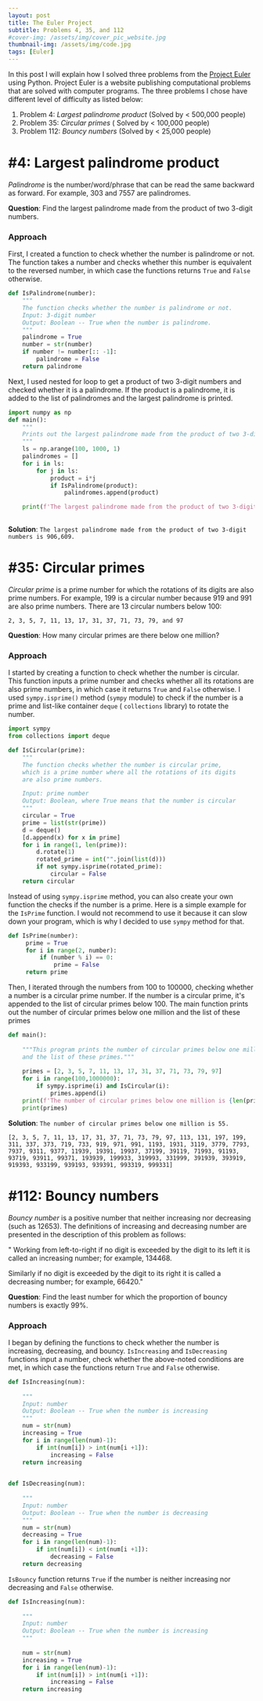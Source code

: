 ```yaml
---
layout: post
title: The Euler Project
subtitle: Problems 4, 35, and 112
#cover-img: /assets/img/cover_pic_website.jpg
thumbnail-img: /assets/img/code.jpg
tags: [Euler]
---
```


In this post I will explain how I solved three problems from the [Project Euler](https://projecteuler.net/) using Python. Project Euler is  a website publishing computational problems that are solved with computer programs.  The three problems I chose have different level of difficulty as listed below: 

1. Problem 4: *Largest palindrome product* (Solved by < 500,000 people)
2. Problem 35: *Circular primes* ( Solved by < 100,000 people)
3. Problem 112: *Bouncy numbers*  (Solved by < 25,000 people)

# #4: Largest palindrome product

*Palindrome* is the number/word/phrase that can be read the same backward as forward. For example, 303  and 7557 are  palindromes. 

**Question**: Find the largest palindrome made from the product of two 3-digit numbers. 

###  Approach 

First, I created a function to check whether the number is palindrome or not. The function takes a  number and checks whether this number is equivalent to the reversed number, in which case the functions returns `True`  and `False`  otherwise. 

```python
def IsPalindrome(number):
    """
    The function checks whether the number is palindrome or not. 
    Input: 3-digit number
    Output: Boolean -- True when the number is palindrome. 
    """
    palindrome = True 
    number = str(number)
    if number != number[:: -1]: 
        palindrome = False 
    return palindrome
```

Next, I used nested for loop to get a product of two 3-digit numbers and checked whether it is a palindrome. If the product is a palindrome, it is added to the list of palindromes and the largest palindrome is printed. 

```python
import numpy as np 
def main():
    """
    Prints out the largest palindrome made from the product of two 3-digit numbers. 
    """ 
  	ls = np.arange(100, 1000, 1)
    palindromes = []
    for i in ls: 
        for j in ls:
            product = i*j
            if IsPalindrome(product):
                palindromes.append(product)

    print(f'The largest palindrome made from the product of two 3-digit numbers is {max(palindromes):,}.')
    
```

**Solution**: `The largest palindrome made from the product of two 3-digit numbers is 906,609.`

#  #35: Circular primes

*Circular prime* is a prime number for which the rotations of its digits are also prime numbers. For example, 199 is a circular number because 919 and 991 are also prime numbers. There are 13 circular numbers below 100: 

 `2, 3, 5, 7, 11, 13, 17, 31, 37, 71, 73, 79, and 97`

**Question**: How many circular primes are there below one million?

### Approach 

I started by creating a function to check whether the number is circular. This function inputs a prime number and checks whether all its rotations are also prime numbers, in which case it returns  `True` and `False` otherwise. I used `sympy.isprime()` method (`sympy` module) to check if the number is a prime  and list-like container `deque` ( `collections` library) to rotate the number. 

```python
import sympy
from collections import deque

def IsCircular(prime): 
    """
    The function checks whether the number is circular prime,
    which is a prime number where all the rotations of its digits
    are also prime numbers.

    Input: prime number
    Output: Boolean, where True means that the number is circular 
    """
    circular = True 
    prime = list(str(prime))
    d = deque()
    [d.append(x) for x in prime]
    for i in range(1, len(prime)):
        d.rotate(1)
        rotated_prime = int("".join(list(d)))
        if not sympy.isprime(rotated_prime):
            circular = False
    return circular
```

Instead of using `sympy.isprime` method, you can also create your own function the checks if the number is a prime. Here is a simple example for the `IsPrime` function. I would not recommend to use it because it can  slow down your program, which is why I decided to use `sympy` method for that. 

```python
def IsPrime(number):
     prime = True
     for i in range(2, number): 
         if (number % i) == 0: 
             prime = False             
     return prime
```

Then, I iterated through the numbers from 100 to 100000, checking whether a number is a circular prime number. If the number is a circular prime, it's appended to the list of circular primes below 100. The main function prints out the  number of circular primes below one million and the list of these primes

```python
def main():
  
    """This program prints the number of circular primes below one million 
    and the list of these primes."""
    
    primes = [2, 3, 5, 7, 11, 13, 17, 31, 37, 71, 73, 79, 97]
    for i in range(100,1000000):
        if sympy.isprime(i) and IsCircular(i): 
            primes.append(i)
    print(f'The number of circular primes below one million is {len(primes)}. ')
    print(primes)
```



**Solution**: `The number of circular primes below one million is 55. `

`[2, 3, 5, 7, 11, 13, 17, 31, 37, 71, 73, 79, 97, 113, 131, 197, 199, 311, 337, 373, 719, 733, 919, 971, 991, 1193, 1931, 3119, 3779, 7793, 7937, 9311, 9377, 11939, 19391, 19937, 37199, 39119, 71993, 91193, 93719, 93911, 99371, 193939, 199933, 319993, 331999, 391939, 393919, 919393, 933199, 939193, 939391, 993319, 999331]`

# #112: Bouncy numbers

*Bouncy number* is a positive number that neither increasing nor decreasing (such as 12653). The definitions of increasing and decreasing number are presented in the description of this problem as follows: 

" Working from left-to-right if no digit is exceeded by the digit to its left it is called an increasing number; for example, 134468.

Similarly if no digit is exceeded by the digit to its right it is called a decreasing number; for example, 66420."

**Question**: Find the least number for which the proportion of bouncy numbers is exactly 99%.

### Approach 

I began by defining the functions to check whether the number is increasing, decreasing,  and bouncy. `IsIncreasing` and `IsDecreasing` functions input a number, check  whether the above-noted conditions are met, in which case the functions return `True` and `False` otherwise. 

```python
def IsIncreasing(num):
  
    """
    Input: number
    Output: Boolean -- True when the number is increasing
    """
    num = str(num)
    increasing = True 
    for i in range(len(num)-1):
        if int(num[i]) > int(num[i +1]):
            increasing = False 
    return increasing
 

def IsDecreasing(num):
  
    """
    Input: number
    Output: Boolean -- True when the number is decreasing
    """
    num = str(num)
    decreasing = True
    for i in range(len(num)-1):
        if int(num[i]) < int(num[i +1]):
            decreasing = False 
    return decreasing
```

`IsBouncy` function returns `True` if the number is neither increasing nor decreasing and `False` otherwise. 

```python
def IsIncreasing(num):
  
    """
    Input: number
    Output: Boolean -- True when the number is increasing
    """
    
    num = str(num)
    increasing = True 
    for i in range(len(num)-1):
        if int(num[i]) > int(num[i +1]):
            increasing = False 
    return increasing
```

